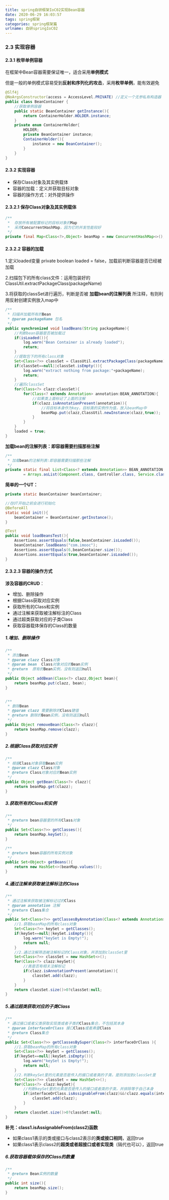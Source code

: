 ```yaml
---
title: spring自研框架IoC02实现Bean容器
date: 2020-06-29 16:03:57
tags: spring框架
categories: spring框架篇
urlname: 自研springIoC02
---
```


### 2.3 实现容器

#### 2.3.1 枚举单例容器

在框架中Bean容器需要保证唯一，适合采用**单例模式**

但是一般的单例模式容易受到**反射和序列化的攻击**，采用**枚举单例**，能有效避免

```java
@Slf4j
@NoArgsConstructor(access = AccessLevel.PRIVATE) //定义一个无参私有构造器
public class BeanContainer {
    //获取单例容器
    public static BeanContainer getInstance(){
        return ContainerHolder.HOLDER.instance;
    }
    private enum ContainerHolder{
        HOLDER;
        private BeanContainer instance;
        ContainerHolder(){
            instance = new BeanContainer();
        }
    }
}
```

#### 2.3.2 实现容器

- 保存Class对象及其实例载体
- 容器的加载：定义并获取目标对象
- 容器的操作方式：对外提供操作

#### 2.3.2.1 保存Class对象及其实例载体

```java
/**
 *  存放所有被配置标记的目标对象的Map
 *  采用ConcurrentHashMap，因为它的并发性能较好
 */
private final Map<Class<?>,Object> beanMap = new ConcurrentHashMap<>();
```



#### 2.3.2.2 容器的加载

1.定义loaded变量 private boolean loaded = false，加载前判断容器是否已经被加载

2.扫描包下的所有class文件：运用包装好的ClassUtil.extractPackageClass(packageName)

3.将获取的classSet进行遍历，判断是否被 **加载bean的注解列表** 所注释，有则利用反射创建实例放入map中

```java
/**
 * 扫描并加载所有的Bean
 * @param packageName 包名
 */
public synchronized void loadBeans(String packageName){
    //判断bean容器是否被加载过
    if(isLoaded()){
        log.warn("Bean Container is already loaded");
        return;
    }
    //提取包下的所有class对象
    Set<Class<?>> classSet = ClassUtil.extractPackageClass(packageName);
    if(classSet==null||classSet.isEmpty()){
        log.warn("extract nothing from package:"+packageName);
        return;
    }
    //遍历classSet
    for(Class<?> clazz:classSet){
        for(Class<? extends Annotation> annotation:BEAN_ANNOTATION){
            //如果类上面标记了上面的注解
            if(clazz.isAnnotationPresent(annotation)){
                //将目标本身作为key，目标类的实例作为值，放入beanMap中
                beanMap.put(clazz,ClassUtil.newInstance(clazz,true));
            }
        }
    }
    loaded = true;
}
```

**加载bean的注解列表：即容器需要扫描那些注解**

```java
/**
 * 加载bean的注解列表:即容器需要扫描那些注解
 */
private static final List<Class<? extends Annotation>> BEAN_ANNOTATION
        = Arrays.asList(Component.class, Controller.class, Service.class, Repository.class);
```

**简单的一个UT：**

```java
private static BeanContainer beanContainer;

//在UT开始之前会进行初始化
@BeforeAll
static void init(){
    beanContainer = BeanContainer.getInstance();
}

@Test
public void loadBeansTest(){
    Assertions.assertEquals(false,beanContainer.isLoaded());
    beanContainer.loadBeans("com.imooc");
    Assertions.assertEquals(6,beanContainer.size());
    Assertions.assertEquals(true,beanContainer.isLoaded());
}
```

#### 2.3.2.3 容器的操作方式

**涉及容器的CRUD**：

- 增加、删除操作
- 根据Class获取对应实例
- 获取所有的Class和实例
- 通过注解来获取被注解标注的Class
- 通过超类获取对应的子类Class
- 获取容器载体保存的Class的数量

##### 1.增加、删除操作

```java
/**
 * 添加Bean
 * @param clazz Class对象
 * @param bean  Class对象对应的Bean实例
 * @return  原有的Bean实例，没有则返回null
 */
public Object addBean(Class<?> clazz,Object bean){
    return beanMap.put(clazz, bean);
}


/**
 * 删除Bean
 * @param clazz 需要删除的Class键值
 * @return 删除的Bean实例，没有则返回null
 */
public Object removeBean(Class<?> clazz){
    return beanMap.remove(clazz);
}
```

##### 2.根据Class获取对应实例

```java
/**
 * 根据Class对象获取Bean实例
 * @param clazz Class对象
 * @return Class对象对应的Bean实例
 */
public Object getBean(Class<?> clazz){
    return beanMap.get(clazz);
}
```

##### 3.获取所有的Class和实例

```java
/**
 * @return bean容器里的所有Class对象
 */
public Set<Class<?>> getClasses(){
    return beanMap.keySet();
}

/**
 * @return bean容器的所有实例对象
 */
public Set<Object> getBeans(){
    return new HashSet<>(beanMap.values());
}
```

##### 4.通过注解来获取被注解标注的Class

```java
/**
 * 通过注解来获取被注解标记过的Class
 * @param annotation 注解
 * @return Class集合
 */
public Set<Class<?>> getClassesByAnnotation(Class<? extends Annotation> annotation){
    //1.获取beanMap的所有class对象
    Set<Class<?>> keySet = getClasses();
    if(keySet==null||keySet.isEmpty()){
        log.warn("keySet is Empty!");
        return null;
    }
    //2.通过注解筛选被注解标记的Class对象，并添加到classSet里
    Set<Class<?>> classSet = new HashSet<>();
    for(Class<?> clazz:keySet){
        //类是否有相关注解标记
        if(clazz.isAnnotationPresent(annotation)){
            classSet.add(clazz);
        }
    }
    return classSet.size()>0?classSet:null;
}
```

##### 5.通过超类获取对应的子类Class

```java
/**
 * 通过接口或者父类获取实现类或者子类的Class集合，不包括其本身
 * @param interfaceOrClass 接口Class或者弗雷Class
 * @return Class集合
 */
public Set<Class<?>> getClassesBySuper(Class<?> interfaceOrClass ){
    //1.获取beanMap的所有class对象
    Set<Class<?>> keySet = getClasses();
    if(keySet==null||keySet.isEmpty()){
        log.warn("keySet is Empty!");
        return null;
    }
    //2.判断keySet里的元素是否是传入的接口或者类的子类，是则添加到classSet里
    Set<Class<?>> classSet = new HashSet<>();
    for(Class<?> clazz:keySet){
        //判断keySet里的元素是否是传入的接口或者类的子类，并排除等于自己本身
        if(interfaceOrClass.isAssignableFrom(clazz)&&!clazz.equals(interfaceOrClass)){
            classSet.add(clazz);
        }
    }
    return classSet.size()>0?classSet:null;
}
```

**补充：class1.isAssignableFrom(class2)函数**

- 如果class1表示的类或接口与class2表示的**类或接口相同**，返回true
- 如果class1表示class2的**超类或者超接口或者实现类**（隔代也可以），返回true

##### 6.获取容器载体保存的Class的数量

```java
/**
 * @return Bean实例的数量
 */
public int size(){
    return beanMap.size();
}
```















